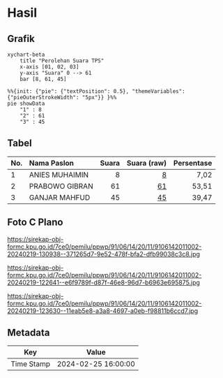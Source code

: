 # Hasil

## Grafik

```mermaid
xychart-beta
    title "Perolehan Suara TPS"
    x-axis [01, 02, 03]
    y-axis "Suara" 0 --> 61
    bar [8, 61, 45]
```

```mermaid
%%{init: {"pie": {"textPosition": 0.5}, "themeVariables": {"pieOuterStrokeWidth": "5px"}} }%%
pie showData
    "1" : 8
    "2" : 61
    "3" : 45
```

## Tabel

| No. | Nama Paslon    | Suara | Suara (raw) | Persentase |
|:--- |:-------------- | -----:| -----------:| ----------:|
| 1   | ANIES MUHAIMIN | 8     | [8][p-1]    | 7,02       |
| 2   | PRABOWO GIBRAN | 61    | [61][p-2]   | 53,51      |
| 3   | GANJAR MAHFUD  | 45    | [45][p-3]   | 39,47      |


[p-1]: https://github.com/gigit-pemilu/pemilu-2024-91-papua/blob/main/pilpres/hitung-suara/sub/91-papua/sub/06-biak-numfor/sub/14-andey/sub/2011-wodu/sub/002-tps/sub/paslon-1.txt
[p-2]: https://github.com/gigit-pemilu/pemilu-2024-91-papua/blob/main/pilpres/hitung-suara/sub/91-papua/sub/06-biak-numfor/sub/14-andey/sub/2011-wodu/sub/002-tps/sub/paslon-2.txt
[p-3]: https://github.com/gigit-pemilu/pemilu-2024-91-papua/blob/main/pilpres/hitung-suara/sub/91-papua/sub/06-biak-numfor/sub/14-andey/sub/2011-wodu/sub/002-tps/sub/paslon-3.txt

## Foto C Plano

https://sirekap-obj-formc.kpu.go.id/7ce0/pemilu/ppwp/91/06/14/20/11/9106142011002-20240219-130938--371265d7-9e52-478f-bfa2-dfb99038c3c8.jpg

https://sirekap-obj-formc.kpu.go.id/7ce0/pemilu/ppwp/91/06/14/20/11/9106142011002-20240219-122641--e6f9789f-d87f-46e8-96d7-b6963e695875.jpg

https://sirekap-obj-formc.kpu.go.id/7ce0/pemilu/ppwp/91/06/14/20/11/9106142011002-20240219-123630--11eab5e8-a3a8-4697-a0eb-f98811b6ccd7.jpg


## Metadata

| Key        | Value               |
| ---------- | ------------------- |
| Time Stamp | 2024-02-25 16:00:00 |




